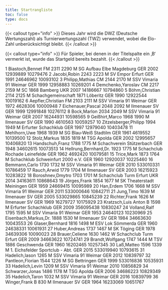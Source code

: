 ```yaml
---
title: Startrangliste
toc: false
type: docs
---
```


{{< callout type="info" >}}
Dieses Jahr wird die DWZ (Deutsche Wertungszahl) als Turnierwertungszahl (TWZ) verwendet, wobei die Elo-Zahl unberücksichtigt bleibt.
{{< /callout >}}


{{< callout type="info" >}}
Für Spieler, bei denen in der Titelspalte ein ‚B‘ vermerkt ist, wurde das Startgeld bereits bezahlt.
{{< /callout >}}

<startranglste>
1	Biastoch,Bennet	FM	2311	2290	M	SG Aufbau Elbe Magdeburg	GER	2002	12939889	10279476
2	Jacobi,Robin		2243	2223	M	SV Empor Erfurt	GER	1991	24646962	10093102
3	Philipp,Mathias	CM	2144	2170	M	SSV Vimaria 91 Weimar	GER	1999	12958883	10269201
4	Demchenko,Yaroslav	CM	2217	2159	M	SC 1868 Bamberg	UKR	2007	14186667	10794860
5	Böhm,Christian		2114	2125	M	Schachgemeinschaft 1871 Löberitz	GER	1990	12922544	10019162
6	Aepfler,Christian	FM	2103	2111	M	SSV Vimaria 91 Weimar	GER	1972	4628306	10000948
7	Eichenauer,Pascal		2048	2092	M	Ilmenauer SV	GER	1999	12991848	10276112
8	Bock,Marlon		2034	2049	M	SSV Vimaria 91 Weimar	GER	2007	16244931	10598565
9	Geißhirt,Marco		1968	1990	M	Ilmenauer SV	GER	1990	4610563	10059257
10	Zitzelsberger,Philipp		1994	1949	M	Erfurter Schachklub	GER	1997	12979040	10403478
11	Mehlhorn,Uwe		1968	1939	M	SG Blau-Weiß Stadtilm	GER	1961	4619552	10139500
12	Stolz,Markus		1835	1819	M	TSG Apolda	GER	2002	12995657	10406820
13	Handschuh,Franz		1788	1775	M	Schachverein Stützerbach	GER	1948	34602615	10073513
14	Hellrung,Bernhard,Dr.		1923	1775	M	Schachclub Rochade Leinefelde	GER	1962	4692420	10079581
15	Trice,Mark		1873	1764	M	Schachklub Schweinfurt 2000 e.V.	GER	1960	12920037	10225460
16	Bemmann,Carlo		1730	1732	M	SSV Vimaria 91 Weimar	GER	2010	533010331	10786459
17	Rauch,Arwid		1779	1704	M	Ilmenauer SV	GER	2003	16215923	10283822
18	Boroshnev,Dmytro		1703	1701	M	Schachclub Turm Erfurt	UKR	2014	34163611	10868643
19	Jörges,Frank		1854	1677	M	SK Theaterstadt Meiningen	GER	1959	24669415	10095989
20	Han,Erdem		1706	1668	M	SSV Vimaria 91 Weimar	GER	2011	533000646	10842711
21	Jung,Timo			1639	M	Ilmenauer SV	GER	2005	533029865	10845239
22	Richter,Frank			1626	M	Ilmenauer SV	GER	1969	16279727	10175929
23	Kratzsch,Luis Anton	B		1598	M	Erfurter Schachklub	GER	2009	356095438	10830247
24	Volland,Ralf		1795	1595	M	SSV Vimaria 91 Weimar	GER	1953	24640123	10230969
25	Eisenbach,Markus,Dr.		1888	1530	M	Ilmenauer SV	GER	1984	34663630	10043553
26	Glaser,Bernhard		1816	1498	M	ESV Lok Sömmerda	GER	1960	24638331	10061931
27	Huber,Andreas		1737	1467	M	SK Töging	GER	1978	34639306	10090023
28	Brauer,Celiene		1630	1462	W	Schachclub Turm Erfurt	GER	2009	34663622	10724741
29	Brandt,Wolfgang		1747	1444	M	TSV 1886 Geschwenda	GER	1960	16202465	10257345
30	Laß,Matteo		1596	1339	M	1. Eichsfelder Sportclub - Abt.	GER	2015	533019940	10793615
31	Hadelich,Iason			1265	M	SSV Vimaria 91 Weimar	GER	2012		10839797
32	Pantleon,Florian		1544	1226	M	SG Bettringen	GER	1999	533016836	10535931
33	Hadelich,Levin			1209	M	SSV Vimaria 91 Weimar		2010		10856829
34	Schwarzer,Jonas		1486	1178	M	TSG Apolda	GER	2006	34686223	10829349
35	Hadelich,Taron			1032	M	SSV Vimaria 91 Weimar	GER	2016		10839799
36	Winger,Frank	B		830	M	Ilmenauer SV	GER	1964	16233069	10651767
</startrangliste>